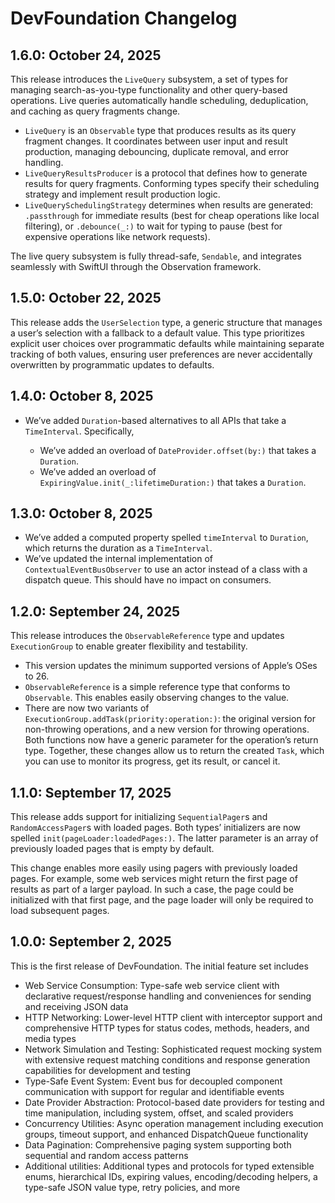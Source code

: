 # DevFoundation Changelog


## 1.6.0: October 24, 2025

This release introduces the `LiveQuery` subsystem, a set of types for managing search-as-you-type
functionality and other query-based operations. Live queries automatically handle scheduling,
deduplication, and caching as query fragments change.

  - `LiveQuery` is an `Observable` type that produces results as its query fragment changes. It
    coordinates between user input and result production, managing debouncing, duplicate removal,
    and error handling.
  - `LiveQueryResultsProducer` is a protocol that defines how to generate results for query
    fragments. Conforming types specify their scheduling strategy and implement result production
    logic.
  - `LiveQuerySchedulingStrategy` determines when results are generated: `.passthrough` for
    immediate results (best for cheap operations like local filtering), or `.debounce(_:)` to wait
    for typing to pause (best for expensive operations like network requests).

The live query subsystem is fully thread-safe, `Sendable`, and integrates seamlessly with SwiftUI
through the Observation framework.


## 1.5.0: October 22, 2025

This release adds the `UserSelection` type, a generic structure that manages a user’s selection with
a fallback to a default value. This type prioritizes explicit user choices over programmatic
defaults while maintaining separate tracking of both values, ensuring user preferences are never
accidentally overwritten by programmatic updates to defaults.


## 1.4.0: October 8, 2025

  - We’ve added `Duration`-based alternatives to all APIs that take a `TimeInterval`. Specifically,

      - We’ve added an overload of `DateProvider.offset(by:)` that takes a `Duration`.
      - We’ve added an overload of `ExpiringValue.init(_:lifetimeDuration:)` that takes a
        `Duration`.


## 1.3.0: October 8, 2025

  - We’ve added a computed property spelled `timeInterval` to `Duration`, which returns the
    duration as a `TimeInterval`.
  - We’ve updated the internal implementation of `ContextualEventBusObserver` to use an actor
    instead of a class with a dispatch queue. This should have no impact on consumers.


## 1.2.0: September 24, 2025

This release introduces the `ObservableReference` type and updates `ExecutionGroup` to enable
greater flexibility and testability.

  - This version updates the minimum supported versions of Apple’s OSes to 26.
  - `ObservableReference` is a simple reference type that conforms to `Observable`. This enables
    easily observing changes to the value.
  - There are now two variants of `ExecutionGroup.addTask(priority:operation:)`: the original
    version for non-throwing operations, and a new version for throwing operations. Both functions
    now have a generic parameter for the operation’s return type. Together, these changes allow us
    to return the created `Task`, which you can use to monitor its progress, get its result, or
    cancel it.


## 1.1.0: September 17, 2025

This release adds support for initializing `SequentialPager`s and `RandomAccessPager`s with loaded
pages. Both types’ initializers are now spelled `init(pageLoader:loadedPages:)`. The latter
parameter is an array of previously loaded pages that is empty by default.

This change enables more easily using pagers with previously loaded pages. For example, some web
services might return the first page of results as part of a larger payload. In such a case, the
page could be initialized with that first page, and the page loader will only be required to load
subsequent pages.


## 1.0.0: September 2, 2025

This is the first release of DevFoundation. The initial feature set includes

  - Web Service Consumption: Type-safe web service client with declarative request/response handling
    and conveniences for sending and receiving JSON data
  - HTTP Networking: Lower-level HTTP client with interceptor support and comprehensive HTTP types
    for status codes, methods, headers, and media types
  - Network Simulation and Testing: Sophisticated request mocking system with extensive request
    matching conditions and response generation capabilities for development and testing
  - Type-Safe Event System: Event bus for decoupled component communication with support for regular
    and identifiable events
  - Date Provider Abstraction: Protocol-based date providers for testing and time manipulation,
    including system, offset, and scaled providers
  - Concurrency Utilities: Async operation management including execution groups, timeout support,
    and enhanced DispatchQueue functionality
  - Data Pagination: Comprehensive paging system supporting both sequential and random access
    patterns
  - Additional utilities: Additional types and protocols for typed extensible enums, hierarchical
    IDs, expiring values, encoding/decoding helpers, a type-safe JSON value type, retry policies,
    and more
